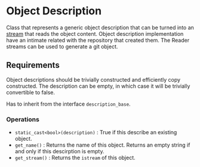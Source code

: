 # Object Description

Class that represents a generic object description that can be turned into an [stream](http://en.cppreference.com/w/cpp/io/basic_istream) that reads the object content. Object description implementation have an intimate related with the repository that created them. The Reader streams can be used to generate a git object.

## Requirements

Object descriptions should be trivially constructed and efficiently copy constructed. The description can be empty, in which case it will be trivially convertible to false.

Has to inherit from the interface ``description_base``.

### Operations

* ``static_cast<bool>(description)`` : True if this describe an existing object.
* ``get_name()``                     : Returns the name of this object. Returns an empty string if and only if this descirption is empty.
* ``get_stream()``                   : Returns the ``istream`` of this object.
